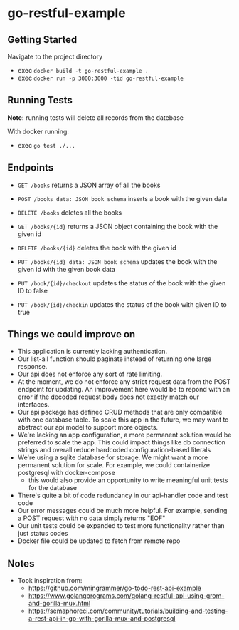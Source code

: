 # go-restful-example

## Getting Started
Navigate to the project directory

- exec `docker build -t go-restful-example .`
- exec `docker run -p 3000:3000 -tid go-restful-example`

## Running Tests
**Note:** running tests will delete all records from the datebase

With docker running:
- exec `go test ./...`

## Endpoints
- `GET /books` returns a JSON array of all the books

- `POST /books data: JSON book schema` inserts a book with the given data

- `DELETE /books` deletes all the books

- `GET /books/{id}` returns a JSON object containing the book with the given id

- `DELETE /books/{id}` deletes the book with the given id

- `PUT /books/{id} data: JSON book schema` updates the book with the given id with the given book data

- `PUT /book/{id}/checkout` updates the status of the book with the given ID to false

- `PUT /book/{id}/checkin` updates the status of the book with given ID to true

## Things we could improve on
- This application is currently lacking authentication.
- Our list-all function should paginate instead of returning one large response.
- Our api does not enforce any sort of rate limiting.
- At the moment, we do not enforce any strict request data from the POST endpoint for updating. An improvement here would be to repond with an error if the decoded request body does not exactly match our interfaces.
- Our api package has defined CRUD methods that are only compatible with one database table. To scale this app in the future, we may want to abstract our api model to support more objects.
- We're lacking an app configuration, a more permanent solution would be preferred to scale the app. This could impact things like db connection strings and overall reduce hardcoded configuration-based literals
- We're using a sqlite database for storage. We might want a more permanent solution for scale. For example, we could containerize postgresql with docker-compose
  - this would also provide an opportunity to write meaningful unit tests for the database
- There's quite a bit of code redundancy in our api-handler code and test code
- Our error messages could be much more helpful. For example, sending a POST request with no data simply returns "EOF"
- Our unit tests could be expanded to test more functionality rather than just status codes
- Docker file could be updated to fetch from remote repo

## Notes

- Took inspiration from:
  - https://github.com/mingrammer/go-todo-rest-api-example
  - https://www.golangprograms.com/golang-restful-api-using-grom-and-gorilla-mux.html
  - https://semaphoreci.com/community/tutorials/building-and-testing-a-rest-api-in-go-with-gorilla-mux-and-postgresql
